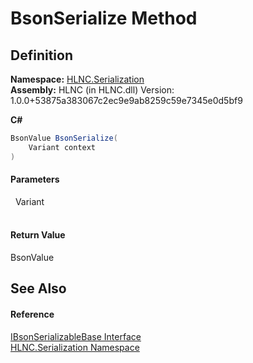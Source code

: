 # BsonSerialize Method




## Definition
**Namespace:** <a href="N_HLNC_Serialization">HLNC.Serialization</a>  
**Assembly:** HLNC (in HLNC.dll) Version: 1.0.0+53875a383067c2ec9e9ab8259c59e7345e0d5bf9

**C#**
``` C#
BsonValue BsonSerialize(
	Variant context
)
```



#### Parameters
<dl><dt>  Variant</dt><dd> </dd></dl>

#### Return Value
BsonValue

## See Also


#### Reference
<a href="T_HLNC_Serialization_IBsonSerializableBase">IBsonSerializableBase Interface</a>  
<a href="N_HLNC_Serialization">HLNC.Serialization Namespace</a>  
